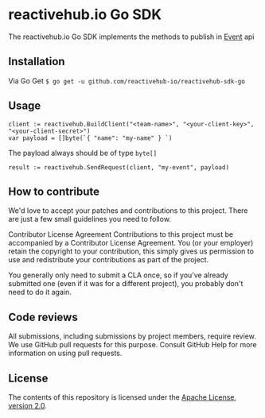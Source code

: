 # reactivehub.io Go SDK

The reactivehub.io Go SDK implements the methods to publish in [Event](https://docs.reactivehub.io/guide/events) api 

## Installation

Via Go Get
``` $ go get -u github.com/reactivehub-io/reactivehub-sdk-go ```

## Usage

```
client := reactivehub.BuildClient("<team-name>", "<your-client-key>", "<your-client-secret>")
var payload = []byte(`{ "name": "my-name" } `)
```
The payload always should be of type ```byte[]```
```
result := reactivehub.SendRequest(client, "my-event", payload)

```

## How to contribute
We'd love to accept your patches and contributions to this project. There are just a few small guidelines you need to follow.

Contributor License Agreement
Contributions to this project must be accompanied by a Contributor License Agreement. You (or your employer) retain the copyright to your contribution, this simply gives us permission to use and redistribute your contributions as part of the project.

You generally only need to submit a CLA once, so if you've already submitted one (even if it was for a different project), you probably don't need to do it again.

## Code reviews
All submissions, including submissions by project members, require review. We use GitHub pull requests for this purpose. Consult GitHub Help for more information on using pull requests.

## License

The contents of this repository is licensed under the
[Apache License, version 2.0](http://www.apache.org/licenses/LICENSE-2.0).



